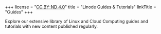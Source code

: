 +++
license = "[CC BY-ND 4.0](http://creativecommons.org/licenses/by-nd/4.0/)"
title = "Linode Guides & Tutorials"
linkTitle = "Guides"
+++

Explore our extensive library of Linux and Cloud Computing guides and tutorials with new content published regularly.